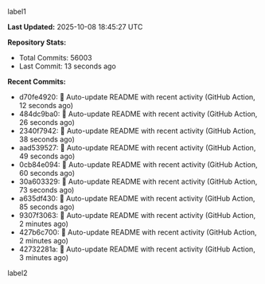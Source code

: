 
label1 
<!-- ACTIVITY_START -->
**Last Updated:** 2025-10-08 18:45:27 UTC

**Repository Stats:**
- Total Commits: 56003
- Last Commit: 13 seconds ago

**Recent Commits:**
- d70fe4920: 🤖 Auto-update README with recent activity (GitHub Action, 12 seconds ago)
- 484dc9ba0: 🤖 Auto-update README with recent activity (GitHub Action, 26 seconds ago)
- 2340f7942: 🤖 Auto-update README with recent activity (GitHub Action, 38 seconds ago)
- aad539527: 🤖 Auto-update README with recent activity (GitHub Action, 49 seconds ago)
- 0cb84e094: 🤖 Auto-update README with recent activity (GitHub Action, 60 seconds ago)
- 30a603329: 🤖 Auto-update README with recent activity (GitHub Action, 73 seconds ago)
- a635df430: 🤖 Auto-update README with recent activity (GitHub Action, 85 seconds ago)
- 9307f3063: 🤖 Auto-update README with recent activity (GitHub Action, 2 minutes ago)
- 427b6c700: 🤖 Auto-update README with recent activity (GitHub Action, 2 minutes ago)
- 42732281a: 🤖 Auto-update README with recent activity (GitHub Action, 3 minutes ago)
<!-- ACTIVITY_END -->

label2
